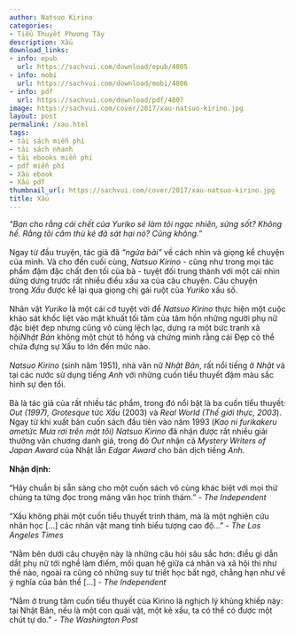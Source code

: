 ```yaml
---
author: Natsuo Kirino
categories:
- Tiểu Thuyết Phương Tây
description: Xấu
download_links:
- info: epub
  url: https://sachvui.com/download/epub/4805
- info: mobi
  url: https://sachvui.com/download/mobi/4806
- info: pdf
  url: https://sachvui.com/download/pdf/4807
image: https://sachvui.com/cover/2017/xau-natsuo-kirino.jpg
layout: post
permalink: /xau.html
tags:
- tải sách miễn phí
- tải sách nhanh
- tải ebooks miễn phí
- pdf miễn phí
- Xấu ebook
- Xấu pdf
thumbnail_url: https://sachvui.com/cover/2017/xau-natsuo-kirino.jpg
title: Xấu
---
```


 <div class="item-desc text-justify"> <p><em>"Bạn cho rằng cái chết của Yuriko sẽ làm tôi ngạc nhiên, sửng sốt? Không hề. Rằng tôi căm thù kẻ đã sát hại nó? Cũng không.”</em><br><br>Ngay từ đầu truyện, tác giả đã <em>“ngửa bài”</em> về cách nhìn và giọng kể chuyện của mình. Và cho đến cuối cùng, <em>Natsuo Kirino </em>- cũng như trong mọi tác phẩm đậm đặc chất đen tối của bà - tuyệt đối trung thành với một cái nhìn dửng dưng trước rất nhiều điều xấu xa của câu chuyện. Câu chuyện trong <em>Xấu </em>được kể lại qua giọng chị gái ruột của <em>Yuriko</em> xấu số.<br><br>Nhân vật <em>Yuriko</em> là một cái cớ tuyệt vời để <em>Natsuo Kirino</em> thực hiện một cuộc khảo sát khốc liệt vào mặt khuất tối tăm của tâm hồn những người phụ nữ đặc biệt đẹp nhưng cũng vô cùng lệch lạc, dựng ra một bức tranh xã hội<em>Nhật Bản</em> không một chút tô hồng và chứng minh rằng cái Đẹp có thể chứa đựng sự Xấu to lớn đến mức nào.<br><br><em>Natsuo Kirino </em>(sinh năm 1951), nhà văn nữ<em> Nhật Bản</em>, rất nổi tiếng ở <em>Nhật </em>và tại các nước sử dụng tiếng <em>Anh</em> với những cuốn tiểu thuyết đậm màu sắc hình sự đen tối.<br><br>Bà là tác giả của rất nhiều tác phẩm, trong đó nổi bật là ba cuốn tiểu thuyết<em>: Out (1997), Grotesque</em> tức <em>Xấu</em> (2003) và <em>Real World (Thế giới thực, 2003</em>). Ngay từ khi xuất bản cuốn sách đầu tiên vào năm 1993 (<em>Kao ni furikakeru ame</em>tức <em>Mưa rơi trên mặt tôi) Natsuo Kirino </em>đã nhận được rất nhiều giải thưởng văn chương danh giá, trong đó <em>Out </em>nhận cả <em>Mystery Writers of Japan Award</em> của Nhật lẫn <em>Edgar Award</em> cho bản dịch tiếng <em>Anh</em>.<br><br><strong>Nhận định:</strong><br><br>“Hãy chuẩn bị sẵn sàng cho một cuốn sách vô cùng khác biệt với mọi thứ chúng ta từng đọc trong mảng văn học trinh thám.”<em> - The Independent</em><br><br>“Xấu không phải một cuốn tiểu thuyết trinh thám, mà là một nghiên cứu nhân học […] các nhân vật mang tính biểu tượng cao độ…” <em>- The Los Angeles Times</em><br><br>“Nằm bên dưới câu chuyện này là những câu hỏi sâu sắc hơn: điều gì dẫn dắt phụ nữ tới nghề làm điếm, mối quan hệ giữa cá nhân và xã hội thì như thế nào, ngoài ra cũng có những suy tư triết học bất ngờ, chẳng hạn như về ý nghĩa của bản thể […] <em>- The Independent</em><br><br>“Nằm ở trung tâm cuốn tiểu thuyết của Kirino là nghịch lý khủng khiếp này: tại Nhật Bản, nếu là một con quái vật, một kẻ xấu, ta có thể có được một chút tự do.”<em> - The Washington Post</em><br> </p> </div>